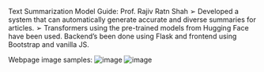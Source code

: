 Text Summarization Model
Guide: Prof. Rajiv Ratn Shah
➢ Developed a system that can automatically generate accurate and diverse summaries for articles.
➢ Transformers using the pre-trained models from Hugging Face have been used. Backend’s been done using Flask and frontend using Bootstrap and vanilla JS.

Webpage image samples:
![image](https://github.com/rohit19474/CSE508_Winter_IR_Project/assets/88649199/476a91e4-bdaa-4ea0-afba-fe4c108334b9)
![image](https://github.com/rohit19474/CSE508_Winter_IR_Project/assets/88649199/ef3db941-bb30-4330-ad5e-ec5fb4dff8d3)
